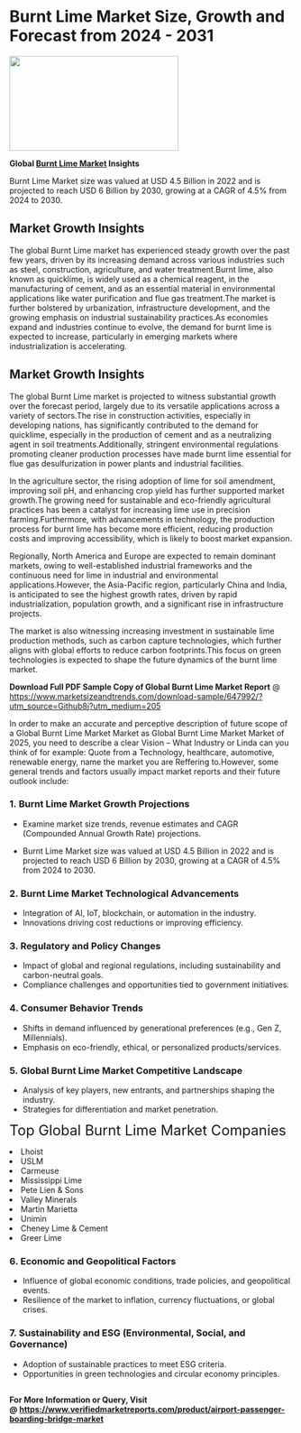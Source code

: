 <H1>Burnt Lime Market Size, Growth and Forecast from 2024 - 2031</H1><img class="aligncenter size-medium wp-image-584254" src="https://thirdeyenews.in/wp-content/uploads/2024/09/Global-Market-Research-300x168.jpeg" alt="" width="300" height="168" /><p><strong>Global&nbsp;<a href="https://www.marketsizeandtrends.com/download-sample/647992/?utm_source=Github8j?utm_medium=205">Burnt Lime Market</a> Insights</strong></p><p>Burnt Lime Market size was valued at USD 4.5 Billion in 2022 and is projected to reach USD 6 Billion by 2030, growing at a CAGR of 4.5% from 2024 to 2030.</p><p><h2>Market Growth Insights</h2> <p>The global Burnt Lime market has experienced steady growth over the past few years, driven by its increasing demand across various industries such as steel, construction, agriculture, and water treatment.Burnt lime, also known as quicklime, is widely used as a chemical reagent, in the manufacturing of cement, and as an essential material in environmental applications like water purification and flue gas treatment.The market is further bolstered by urbanization, infrastructure development, and the growing emphasis on industrial sustainability practices.As economies expand and industries continue to evolve, the demand for burnt lime is expected to increase, particularly in emerging markets where industrialization is accelerating.</p> <h2>Market Growth Insights</h2> <p>The global Burnt Lime market is projected to witness substantial growth over the forecast period, largely due to its versatile applications across a variety of sectors.The rise in construction activities, especially in developing nations, has significantly contributed to the demand for quicklime, especially in the production of cement and as a neutralizing agent in soil treatments.Additionally, stringent environmental regulations promoting cleaner production processes have made burnt lime essential for flue gas desulfurization in power plants and industrial facilities.</p> <p>In the agriculture sector, the rising adoption of lime for soil amendment, improving soil pH, and enhancing crop yield has further supported market growth.The growing need for sustainable and eco-friendly agricultural practices has been a catalyst for increasing lime use in precision farming.Furthermore, with advancements in technology, the production process for burnt lime has become more efficient, reducing production costs and improving accessibility, which is likely to boost market expansion.</p> <p>Regionally, North America and Europe are expected to remain dominant markets, owing to well-established industrial frameworks and the continuous need for lime in industrial and environmental applications.However, the Asia-Pacific region, particularly China and India, is anticipated to see the highest growth rates, driven by rapid industrialization, population growth, and a significant rise in infrastructure projects.</p> <p>The market is also witnessing increasing investment in sustainable lime production methods, such as carbon capture technologies, which further aligns with global efforts to reduce carbon footprints.This focus on green technologies is expected to shape the future dynamics of the burnt lime market.</p> <p><span class=""><strong>Download Full PDF Sample Copy of Global Burnt Lime Market Report</strong> @ <a href="https://www.marketsizeandtrends.com/download-sample/647992/?utm_source=Github8j?utm_medium=205" target="_blank">https://www.marketsizeandtrends.com/download-sample/647992/?utm_source=Github8j?utm_medium=205</a></span></p><p>In order to make an accurate and perceptive description of future scope of a Global&nbsp;Burnt Lime Market Market as Global&nbsp;Burnt Lime Market Market of 2025, you need to describe a clear Vision &ndash; What Industry or Linda can you think of for example: Quote from a Technology, healthcare, automotive, renewable energy, name the market you are Reffering to.However, some general trends and factors usually impact market reports and their future outlook include:</p><h3>1.&nbsp;<strong>Burnt Lime Market Growth Projections</strong></h3><ul><li>Examine market size trends, revenue estimates and CAGR (Compounded Annual Growth Rate) projections.</li><li><p>Burnt Lime Market size was valued at USD 4.5 Billion in 2022 and is projected to reach USD 6 Billion by 2030, growing at a CAGR of 4.5% from 2024 to 2030.</p></li></ul><h3>2.&nbsp;<strong>Burnt Lime Market Technological Advancements</strong></h3><ul><li>Integration of AI, IoT, blockchain, or automation in the industry.</li><li>Innovations driving cost reductions or improving efficiency.</li></ul><h3>3.&nbsp;<strong>Regulatory and Policy Changes</strong></h3><ul><li>Impact of global and regional regulations, including sustainability and carbon-neutral goals.</li><li>Compliance challenges and opportunities tied to government initiatives.</li></ul><h3>4.&nbsp;<strong>Consumer Behavior Trends</strong></h3><ul><li>Shifts in demand influenced by generational preferences (e.g., Gen Z, Millennials).</li><li>Emphasis on eco-friendly, ethical, or personalized products/services.</li></ul><h3>5.&nbsp;<strong>Global Burnt Lime Market Competitive Landscape</strong></h3><ul><li>Analysis of key players, new entrants, and partnerships shaping the industry.</li><li>Strategies for differentiation and market penetration.</li></ul><p data-pm-slice="1 1 []"><span style="color: inherit; font-family: inherit; font-size: 25px;">Top Global Burnt Lime Market Companies</span></p><div class="" data-test-id=""><p><li>Lhoist</li><li> USLM</li><li> Carmeuse</li><li> Mississippi Lime</li><li> Pete Lien & Sons</li><li> Valley Minerals</li><li> Martin Marietta</li><li> Unimin</li><li> Cheney Lime & Cement</li><li> Greer Lime</li></p></div><h3>6.&nbsp;<strong>Economic and Geopolitical Factors</strong></h3><ul><li>Influence of global economic conditions, trade policies, and geopolitical events.</li><li>Resilience of the market to inflation, currency fluctuations, or global crises.</li></ul><h3>7.&nbsp;<strong>Sustainability and ESG (Environmental, Social, and Governance)</strong></h3><ul><li>Adoption of sustainable practices to meet ESG criteria.</li><li>Opportunities in green technologies and circular economy principles.</li></ul><h2><strong style="font-size: 14px;">For More Information or Query, Visit @&nbsp;</strong><a style="background-color: #ffffff; font-size: 14px;" href="https://www.marketsizeandtrends.com/report/burnt-lime-market/" target="_blank">https://www.verifiedmarketreports.com/product/airport-passenger-boarding-bridge-market</a></h2>